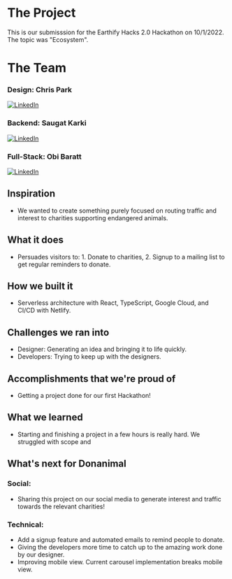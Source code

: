 # The Project
This is our submisssion for the Earthify Hacks 2.0 Hackathon on 10/1/2022. The topic was "Ecosystem".

# The Team
### Design: Chris Park

[![LinkedIn](https://img.shields.io/badge/linkedin-%230077B5.svg?style=for-the-badge&logo=linkedin&logoColor=white)](https://www.linkedin.com/in/chris-park-855577191/)


### Backend: Saugat Karki
[![LinkedIn](https://img.shields.io/badge/linkedin-%230077B5.svg?style=for-the-badge&logo=linkedin&logoColor=white)](https://www.linkedin.com/in/saugat-karki/)

### Full-Stack: Obi Baratt
[![LinkedIn](https://img.shields.io/badge/linkedin-%230077B5.svg?style=for-the-badge&logo=linkedin&logoColor=white)](https://www.linkedin.com/in/obibaratt/)

## Inspiration
- We wanted to create something purely focused on routing traffic and interest to charities supporting endangered animals.

## What it does
- Persuades visitors to: 1. Donate to charities, 2. Signup to a mailing list to get regular reminders to donate.

## How we built it
- Serverless architecture with React, TypeScript, Google Cloud, and CI/CD with Netlify.

## Challenges we ran into
- Designer: Generating an idea and bringing it to life quickly.
- Developers: Trying to keep up with the designers.

## Accomplishments that we're proud of
- Getting a project done for our first Hackathon!


## What we learned
- Starting and finishing a project in a few hours is really hard. We struggled with scope and

## What's next for Donanimal

### Social:
- Sharing this project on our social media to generate interest and traffic towards the relevant charities!

### Technical:
- Add a signup feature and automated emails to remind people to donate.
- Giving the developers more time to catch up to the amazing work done by our designer.
- Improving mobile view. Current carousel implementation breaks mobile view.

